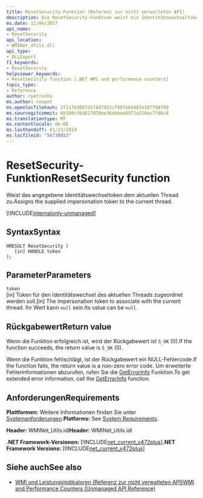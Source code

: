 ```yaml
---
title: ResetSecurity-Funktion (Referenz zur nicht verwalteten API)
description: Die ResetSecurity-Funktion weist ein Identitätswechseltoken für den aktuellen Thread.
ms.date: 11/06/2017
api_name:
- ResetSecurity
api_location:
- WMINet_Utils.dll
api_type:
- DLLExport
f1_keywords:
- ResetSecurity
helpviewer_keywords:
- ResetSecurity function [.NET WMI and performance counters]
topic_type:
- Reference
author: rpetrusha
ms.author: ronpet
ms.openlocfilehash: 2f117b9807d57847d53cf00fbb4983e187798f09
ms.sourcegitcommit: 6b308cf6d627d78ee36dbbae8972a310ac7fd6c8
ms.translationtype: MT
ms.contentlocale: de-DE
ms.lasthandoff: 01/23/2019
ms.locfileid: "54730853"
---
```

# <a name="resetsecurity-function"></a><span data-ttu-id="9d7ec-103">ResetSecurity-Funktion</span><span class="sxs-lookup"><span data-stu-id="9d7ec-103">ResetSecurity function</span></span>
<span data-ttu-id="9d7ec-104">Weist das angegebene Identitätswechseltoken dem aktuellen Thread zu.</span><span class="sxs-lookup"><span data-stu-id="9d7ec-104">Assigns the supplied impersonation token to the current thread.</span></span>   
  
[!INCLUDE[internalonly-unmanaged](../../../../includes/internalonly-unmanaged.md)]
  
## <a name="syntax"></a><span data-ttu-id="9d7ec-105">Syntax</span><span class="sxs-lookup"><span data-stu-id="9d7ec-105">Syntax</span></span>  
  
```  
HRESULT ResetSecurity (
   [in] HANDLE token
); 
```  

## <a name="parameters"></a><span data-ttu-id="9d7ec-106">Parameter</span><span class="sxs-lookup"><span data-stu-id="9d7ec-106">Parameters</span></span>

`token`  
<span data-ttu-id="9d7ec-107">[in] Token für den Identitätswechsel des aktuellen Threads zugeordnet werden soll.</span><span class="sxs-lookup"><span data-stu-id="9d7ec-107">[in] The impersonation token to associate with the current thread.</span></span> <span data-ttu-id="9d7ec-108">Ihr Wert kann `null` sein.</span><span class="sxs-lookup"><span data-stu-id="9d7ec-108">Its value can be `null`.</span></span> 

## <a name="return-value"></a><span data-ttu-id="9d7ec-109">Rückgabewert</span><span class="sxs-lookup"><span data-stu-id="9d7ec-109">Return value</span></span>

<span data-ttu-id="9d7ec-110">Wenn die Funktion erfolgreich ist, wird der Rückgabewert ist `S_OK` (0).</span><span class="sxs-lookup"><span data-stu-id="9d7ec-110">If the function succeeds, the return value is `S_OK` (0).</span></span>

<span data-ttu-id="9d7ec-111">Wenn die Funktion fehlschlägt, ist der Rückgabewert ein NULL-Fehlercode.</span><span class="sxs-lookup"><span data-stu-id="9d7ec-111">If the function fails, the return value is a non-zero error code.</span></span> <span data-ttu-id="9d7ec-112">Um erweiterte Fehlerinformationen abzurufen, rufen Sie die [GetErrorInfo](geterrorinfo.md) Funktion.</span><span class="sxs-lookup"><span data-stu-id="9d7ec-112">To get extended error information, call the [GetErrorInfo](geterrorinfo.md) function.</span></span>
  
## <a name="requirements"></a><span data-ttu-id="9d7ec-113">Anforderungen</span><span class="sxs-lookup"><span data-stu-id="9d7ec-113">Requirements</span></span>  
 <span data-ttu-id="9d7ec-114">**Plattformen:** Weitere Informationen finden Sie unter [Systemanforderungen](../../../../docs/framework/get-started/system-requirements.md).</span><span class="sxs-lookup"><span data-stu-id="9d7ec-114">**Platforms:** See [System Requirements](../../../../docs/framework/get-started/system-requirements.md).</span></span>  
  
 <span data-ttu-id="9d7ec-115">**Header:** WMINet_Utils.idl</span><span class="sxs-lookup"><span data-stu-id="9d7ec-115">**Header:** WMINet_Utils.idl</span></span>  
  
 <span data-ttu-id="9d7ec-116">**.NET Framework-Versionen:** [!INCLUDE[net_current_v472plus](../../../../includes/net-current-v472plus.md)]</span><span class="sxs-lookup"><span data-stu-id="9d7ec-116">**.NET Framework Versions:** [!INCLUDE[net_current_v472plus](../../../../includes/net-current-v472plus.md)]</span></span>  
  
## <a name="see-also"></a><span data-ttu-id="9d7ec-117">Siehe auch</span><span class="sxs-lookup"><span data-stu-id="9d7ec-117">See also</span></span>
- [<span data-ttu-id="9d7ec-118">WMI und Leistungsindikatoren (Referenz zur nicht verwalteten API)</span><span class="sxs-lookup"><span data-stu-id="9d7ec-118">WMI and Performance Counters (Unmanaged API Reference)</span></span>](index.md)
